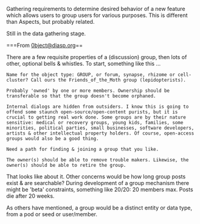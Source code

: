 Gathering requirements to determine desired behavior of a new feature which allows users to group users for various purposes. This is different than Aspects, but probably related.

Still in the data gathering stage.

===From 0bject@diasp.org==

There are a few requisite properties of a (discussion) group, then lots of other, optional bells & whistles. To start, something like this ...

    Name for the object type: GROUP, or forum, synapse, rhizome or cell-cluster? Call ours the Friends_of_the_Moth group (lepidopterists).

    Probably 'owned' by one or more members. Ownership should be transferable so that the group doesn't become orphaned.

    Internal dialogs are hidden from outsiders. I know this is going to offend some staunch open-source/open-content purists, but it is crucial to getting real work done. Some groups are by their nature sensitive: medical or recovery groups, young kids, families, some minorities, political parties, small businesses, software developers, artists & other intellectual property holders. Of course, open-access groups would also be a good thing.

    Need a path for finding & joining a group that you like.

    The owner(s) should be able to remove trouble makers. Likewise, the owner(s) should be able to retire the group.

That looks like about it. Other concerns would be how long group posts exist & are searchable? During development of a group mechanism there might be 'beta' constraints, something like 20/20: 20 members max. Posts die after 20 weeks.

As others have mentioned, a group would be a distinct entity or data type, from a pod or seed or user/member. 